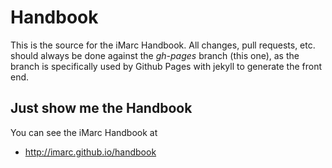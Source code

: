 Handbook
========

This is the source for the iMarc Handbook. All changes, pull requests, etc.
should always be done against the *gh-pages* branch (this one), as the branch
is specifically used by Github Pages with jekyll to generate the front end.

Just show me the Handbook
-------------------------

You can see the iMarc Handbook at

+ http://imarc.github.io/handbook
